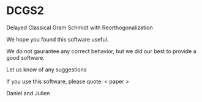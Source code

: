 # DCGS2
Delayed Classical Gram Schmidt with Reorthogonalization

We hope you found this software useful. 

We do not gaurantee any correct behavior, but we did our best to provide a good
software. 

Let us know of any suggestions

If you use this software, please quote:
< paper >

Daniel and Julien
